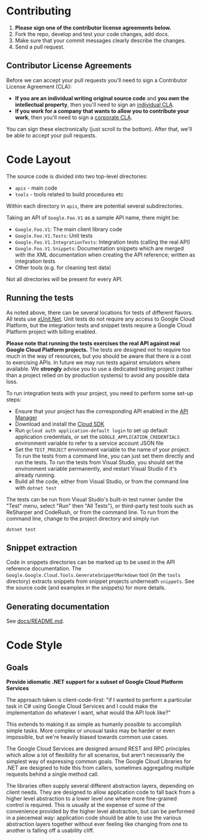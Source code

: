 Contributing
============

1. **Please sign one of the contributor license agreements below.**
1. Fork the repo, develop and test your code changes, add docs.
1. Make sure that your commit messages clearly describe the changes.
1. Send a pull request.

Contributor License Agreements
------------------------------

Before we can accept your pull requests you'll need to sign a Contributor
License Agreement (CLA):

- **If you are an individual writing original source code** and **you own the intellectual property**,
then you'll need to sign an [individual CLA][individual-cla].
- **If you work for a company that wants to allow you to contribute your work**,
then you'll need to sign a [corporate CLA][corporate-cla].

You can sign these electronically (just scroll to the bottom). After that,
we'll be able to accept your pull requests.

[individual-cla]: https://developers.google.com/open-source/cla/individual
[corporate-cla]: https://developers.google.com/open-source/cla/corporate

Code Layout
===

The source code is divided into two top-level directories:

- `apis` - main code
- `tools` - tools related to build procedures etc

Within each directory in `apis`, there are potential several subdirectories.

Taking an API of `Google.Foo.V1` as a sample API name, there might be:

- `Google.Foo.V1`: The main client library code
- `Google.Foo.V1.Tests`: Unit tests
- `Google.Foo.V1.IntegrationTests`: Integration tests (calling the real API)
- `Google.Foo.V1.Snippets`: Documentation snippets which are merged with the XML
  documentation when creating the API reference; written as integration tests
- Other tools (e.g. for cleaning test data)

Not all directories will be present for every API.

Running the tests
---

As noted above, there can be several locations for tests of different flavors.
All tests use [xUnit.Net](http://xunit.github.io/). Unit tests do not require
any access to Google Cloud Platform, but the integration tests
and snippet tests require a Google Cloud Platform project with
billing enabled.

**Please note that running the tests exercises the real API
against real Google Cloud Platform projects.** The tests are
designed not to require too much in the way of resources, but you
should be aware that there *is* a cost to exercising APIs. In future
we may run tests against emulators where available. We **strongly**
advise you to use a dedicated testing project (rather than a
project relied on by production systems) to avoid any possible data loss.

To run integration tests with your project, you need to perform some
set-up steps:

- Ensure that your project has the corresponding API enabled in
  the [API Manager](https://console.developers.google.com/apis/library)
- Download and install the [Cloud SDK](https://cloud.google.com/sdk/)
- Run `gcloud auth application-default login` to set up default application credentials,
  or set the `GOOGLE_APPLICATION_CREDENTIALS` environment variable to refer
  to a service account JSON file
- Set the `TEST_PROJECT` environment variable to the name of your project.
  To run the tests from a command line, you can just set them directly
  and run the tests. To run the tests from Visual Studio, you should set
  the environment variable permanently, and restart Visual Studio if
  it's already running.
- Build all the code, either from Visual Studio, or from the command line
  with `dotnet test`

The tests can be run from Visual Studio's built-in test runner
(under the "Test" menu, select "Run" then "All Tests"), or
third-party test tools such as ReSharper and CodeRush, or from the
command line. To run from the command line, change to the project
directory and simply run

    dotnet test

Snippet extraction
---

Code in snippets directories can be marked up to be used in the
API reference documentation. The
`Google.Google.Cloud.Tools.GenerateSnippetMarkdown` tool (in the `tools`
directory) extracts snippets from snippet projects underneath `snippets`.
See the source code (and examples in the snippets) for more details.

Generating documentation
---

See [docs/README.md](../docs/README.md).

Code Style
==========

Goals
-----

**Provide idiomatic .NET support for a subset of Google Cloud Platform Services**

The approach taken is client-code-first: "if I wanted to perform a particular
task in C# using Google Cloud Services and I could make the implementation do
whatever I want, what would the API look like?"

This extends to making it as simple as humanly possible to accomplish simple
tasks. More complex or unusual tasks may be harder or even impossible, but we're
heavily biased towards common use cases.

The Google Cloud Services are designed around REST and RPC
principles which allow a lot of flexibility for all scenarios, but
aren't necessarily the simplest way of expressing common goals. The
Google Cloud Libraries for .NET are designed to hide this from
callers, sometimes aggregating multiple requests behind a single
method call.

The libraries often supply several different abstraction layers,
depending on client needs. They are designed to allow application
code to fall back from a higher level abstraction to a lower level
one where more fine-grained control is required. This is usually at
the expense of some of the convenience provided by the higher level
abstraction, but can be performed in a piecemeal way: application
code should be able to use the various abstraction layers together
without ever feeling like changing from one to another is falling
off a usability cliff.
